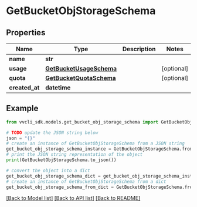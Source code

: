 # GetBucketObjStorageSchema


## Properties

Name | Type | Description | Notes
------------ | ------------- | ------------- | -------------
**name** | **str** |  | 
**usage** | [**GetBucketUsageSchema**](GetBucketUsageSchema.md) |  | [optional] 
**quota** | [**GetBucketQuotaSchema**](GetBucketQuotaSchema.md) |  | [optional] 
**created_at** | **datetime** |  | 

## Example

```python
from vvcli_sdk.models.get_bucket_obj_storage_schema import GetBucketObjStorageSchema

# TODO update the JSON string below
json = "{}"
# create an instance of GetBucketObjStorageSchema from a JSON string
get_bucket_obj_storage_schema_instance = GetBucketObjStorageSchema.from_json(json)
# print the JSON string representation of the object
print(GetBucketObjStorageSchema.to_json())

# convert the object into a dict
get_bucket_obj_storage_schema_dict = get_bucket_obj_storage_schema_instance.to_dict()
# create an instance of GetBucketObjStorageSchema from a dict
get_bucket_obj_storage_schema_from_dict = GetBucketObjStorageSchema.from_dict(get_bucket_obj_storage_schema_dict)
```
[[Back to Model list]](../README.md#documentation-for-models) [[Back to API list]](../README.md#documentation-for-api-endpoints) [[Back to README]](../README.md)


